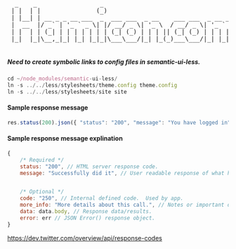  <pre>
  _    _                 _
 | |  | |               (_)
 | |__| | __ _ _ __ ___  _  ___ ___  _ __    ___ ___  _ __ ___
 |  __  |/ _` | '_ ` _ \| |/ __/ _ \| '_ \  / __/ _ \| '_ ` _ \
 | |  | | (_| | | | | | | | (_| (_) | | | || (_| (_) | | | | | |
 |_|  |_|\__,_|_| |_| |_|_|\___\___/|_| |_(_)___\___/|_| |_| |_|

</pre>


##### Need to create symbolic links to config files in semantic-ui-less.

```javascript
cd ~/node_modules/semantic-ui-less/
ln -s ../../less/stylesheets/theme.config theme.config
ln -s ../../less/stylesheets/site site
```

#### Sample response message

```javascript
res.status(200).json({ "status": "200", "message": "You have logged in", "data": user })
```

#### Sample response message explination

```javascript
{
	/* Required */
	status: "200", // HTML server response code.
	message: "Successfully did it", // User readable response of what happened.


	/* Optional */
	code: "250", // Internal defined code.  Used by app.
	more_info: "More details about this call.", // Notes or important details about API call.
	data: data.body, // Response data/results.
	error: err // JSON Error() response object.
}
```

https://dev.twitter.com/overview/api/response-codes
